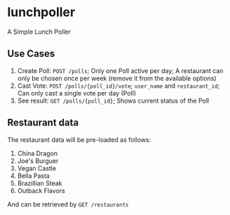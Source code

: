 # lunchpoller

A Simple Lunch Poller

## Use Cases

1. Create Poll: `POST /polls`; Only one Poll active per day; A restaurant can only be chosen once per week (remove it from the available options)
1. Cast Vote: `POST /polls/{poll_id}/vote`; `user_name` and `restaurant_id`; Can only cast a single vote per day (Poll)
1. See result: `GET /polls/{poll_id}`; Shows current status of the Poll

## Restaurant data

The restaurant data will be pre-loaded as follows:

1. China Dragon
1. Joe's Burguer
1. Vegan Castle
1. Bella Pasta
1. Brazillian Steak
1. Outback Flavors

And can be retrieved by `GET /restaurants`